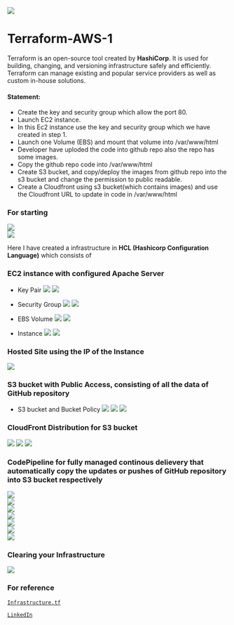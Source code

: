 ![](images/terraws.png)
# Terraform-AWS-1
Terraform is an open-source tool created by **HashiCorp**. It is used for building, changing, and versioning infrastructure safely and efficiently. Terraform can manage existing and popular service providers as well as custom in-house solutions.

#### Statement:
* Create the key and security group which allow the port 80.
* Launch EC2 instance.
* In this Ec2 instance use the key and security group which we have created in step 1.
* Launch one Volume (EBS) and mount that volume into /var/www/html
* Developer have uploded the code into github repo also the repo has some images.
* Copy the github repo code into /var/www/html
* Create S3 bucket, and copy/deploy the images from github repo into the s3 bucket and change the permission to public readable.
* Create a Cloudfront using s3 bucket(which contains images) and use the Cloudfront URL to  update in code in /var/www/html

### For starting
![](images/terrastart1.png)
<br/>
![](images/terrastart2.png)

Here I have created a infrastructure in **HCL (Hashicorp Configuration Language)** which consists of 

### EC2 instance with configured Apache Server
  * Key Pair
![](images/codekey.png)
![](images/key.png)

  * Security Group
![](images/sg.png)
![](images/codesg.png)

  * EBS Volume
![](images/volume.png)
![](images/codevolume.png)

  * Instance
![](images/instance.png)
![](images/codeinst.png)

### Hosted Site using the IP of the Instance
![](images/running_site.png)
  
### S3 bucket with Public Access, consisting of all the data of GitHub repository
   * S3 bucket and Bucket Policy
![](images/bucket1.png)
![](images/bucket2.png)
![](images/codebucket.png)
   
### CloudFront Distribution for S3 bucket
![](images/codedistri1.png)
![](images/codedistri2.png)
![](images/distri.png)
<br/>

### CodePipeline for fully managed continous delievery that automatically copy the updates or pushes of GitHub repository into S3 bucket respectively
![](images/pipeline1.png)
<br/>
![](images/pipeline2.png)
<br/>
![](images/pipeline3.png)
<br/>
![](images/pipeline4.png)
<br/>
![](images/pipeline5.png)
<br/>
![](images/pipeline6.png)
<br/>
![](images/pipeline7.png)
<br/>

### Clearing your Infrastructure
![](images/toDestroy.png)
<br/>

### For reference<br/>
[`Infrastructure.tf`](https://github.com/Sparsh-Agrawal/Terraform-AWS-1/blob/master/infra.tf)

[`LinkedIn`](https://www.linkedin.com/pulse/aws-infrastructure-using-terraform-sparsh-agrawal)
